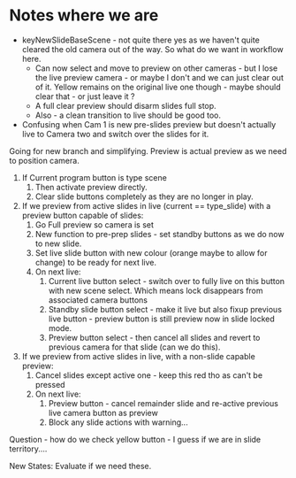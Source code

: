 # Notes where we are

- keyNewSlideBaseScene - not quite there yes as we haven't quite cleared the old camera out of the way. So what do we want in workflow here.
  - Can now select and move to preview on other cameras - but I lose the live preview camera - or maybe I don't and we can just clear out of it. Yellow remains on the original live one though - maybe should clear that - or just leave it ?
  - A full clear preview should disarm slides full stop.
  - Also - a clean transition to live should be good too.
- Confusing when Cam 1 is new pre-slides preview but doesn't actually live to Camera two and switch over the slides for it.


Going for new branch and simplifying.
Preview is actual preview as we need to position camera.

1. If Current program button is type scene
   1. Then activate preview directly.
   2. Clear slide buttons completely as they are no longer in play.
2. If we preview from active slides in live (current == type_slide) with a preview button capable of slides:
   1. Go Full preview so camera is set
   2. New function to pre-prep slides - set standby buttons as we do now to new slide.
   3. Set live slide button with new colour (orange maybe to allow for change) to be ready for next live.
   4. On next live:
      1. Current live button select - switch over to fully live on this button with new scene select. Which means lock disappears from associated camera buttons
      2. Standby slide button select - make it live but also fixup previous live button - preview button is still preview now in slide locked mode.
      3. Preview button select - then cancel all slides and revert to previous camera for that slide (can we do this).
3. If we preview from active slides in live, with a non-slide capable preview:
   1. Cancel slides except active one - keep this red tho as can't be pressed
   2. On next live:
      1. Preview button - cancel remainder slide and re-active previous live camera button as preview
      2. Block any slide actions with warning...



Question - how do we check yellow button - I guess if we are in slide territory....


New States:
Evaluate if we need these.
